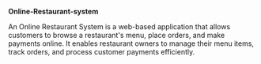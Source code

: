 **Online-Restaurant-system**

An Online Restaurant System is a web-based application that allows customers to browse a restaurant's menu, place orders, and make payments online. It enables restaurant owners to manage their menu items, track orders, and process customer payments efficiently.
